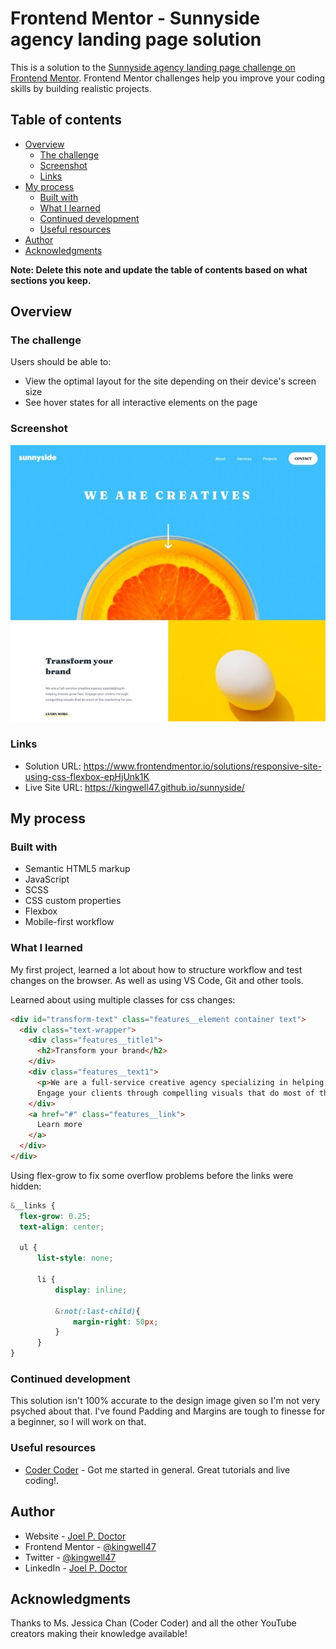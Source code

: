 # Frontend Mentor - Sunnyside agency landing page solution

This is a solution to the [Sunnyside agency landing page challenge on Frontend Mentor](https://www.frontendmentor.io/challenges/sunnyside-agency-landing-page-7yVs3B6ef). Frontend Mentor challenges help you improve your coding skills by building realistic projects.

## Table of contents

- [Overview](#overview)
  - [The challenge](#the-challenge)
  - [Screenshot](#screenshot)
  - [Links](#links)
- [My process](#my-process)
  - [Built with](#built-with)
  - [What I learned](#what-i-learned)
  - [Continued development](#continued-development)
  - [Useful resources](#useful-resources)
- [Author](#author)
- [Acknowledgments](#acknowledgments)

**Note: Delete this note and update the table of contents based on what sections you keep.**

## Overview

### The challenge

Users should be able to:

- View the optimal layout for the site depending on their device's screen size
- See hover states for all interactive elements on the page

### Screenshot

![](./Screenshot.jpg)


### Links

- Solution URL: https://www.frontendmentor.io/solutions/responsive-site-using-css-flexbox-epHjUnk1K
- Live Site URL: https://kingwell47.github.io/sunnyside/

## My process

### Built with

- Semantic HTML5 markup
- JavaScript
- SCSS
- CSS custom properties
- Flexbox
- Mobile-first workflow


### What I learned

My first project, learned a lot about how to structure workflow and test changes on the browser. As well as using VS Code, Git and other tools.

Learned about using multiple classes for css changes:
```html
<div id="transform-text" class="features__element container text">
  <div class="text-wrapper">
    <div class="features__title1">        
      <h2>Transform your brand</h2>
    </div>
    <div class="features__text1">
      <p>We are a full-service creative agency specializing in helping brands grow fast. 
      Engage your clients through compelling visuals that do most of the marketing for you.</p>
    </div>
    <a href="#" class="features__link">
      Learn more
    </a>
  </div>      
</div>
```

Using flex-grow to fix some overflow problems before the links were hidden:
```scss
&__links {
  flex-grow: 0.25;
  text-align: center;

  ul {
      list-style: none;
      
      li {
          display: inline;
          
          &:not(:last-child){
              margin-right: 50px;
          }
      }
}
```

### Continued development

This solution isn't 100% accurate to the design image given so I'm not very psyched about that. I've found Padding and Margins are tough to finesse for a beginner, so I will work on that.

### Useful resources

- [Coder Coder](https://www.youtube.com/channel/UCzNf0liwUzMN6_pixbQlMhQ) - Got me started in general. Great tutorials and live coding!.

## Author

- Website - [Joel P. Doctor](https://joeldoctor.com/)
- Frontend Mentor - [@kingwell47](https://www.frontendmentor.io/profile/kingwell47)
- Twitter - [@kingwell47](https://www.twitter.com/kingwell47)
- LinkedIn - [Joel P. Doctor](https://www.linkedin.com/in/joel-d-05854919/)

## Acknowledgments

Thanks to Ms. Jessica Chan (Coder Coder) and all the other YouTube creators making their knowledge available!
